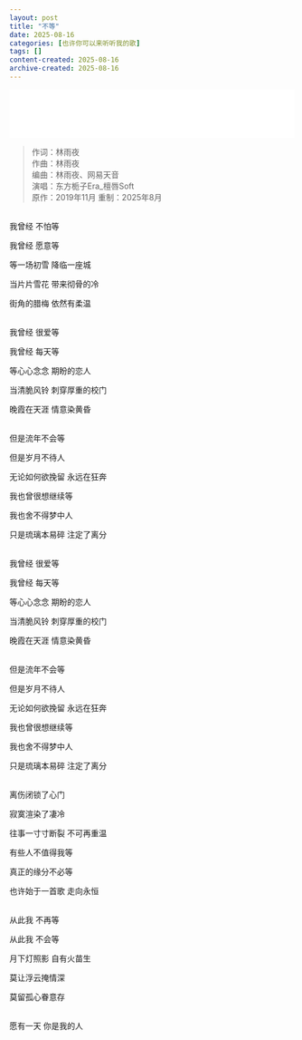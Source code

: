 ```yaml
---
layout: post
title: "不等"
date: 2025-08-16
categories: [也许你可以来听听我的歌]
tags: []
content-created: 2025-08-16
archive-created: 2025-08-16
---
```


<iframe frameborder="no" border="0" marginwidth="0" marginheight="0" width="100%" height=86 src="//music.163.com/outchain/player?type=2&id=2737150643&auto=0&height=66"></iframe>

> 作词：林雨夜  
> 作曲：林雨夜  
> 编曲：林雨夜、网易天音  
> 演唱：东方栀子Era_檀唇Soft  
> 原作：2019年11月
> 重制：2025年8月  

<br>
我曾经 不怕等

我曾经 愿意等

等一场初雪 降临一座城

当片片雪花 带来彻骨的冷

街角的腊梅 依然有柔温

<br>
我曾经 很爱等

我曾经 每天等

等心心念念 期盼的恋人

当清脆风铃 刺穿厚重的校门

晚霞在天涯 情意染黄昏

<br>
但是流年不会等

但是岁月不待人

无论如何欲挽留 永远在狂奔

我也曾很想继续等

我也舍不得梦中人

只是琉璃本易碎 注定了离分


<br>
我曾经 很爱等

我曾经 每天等

等心心念念 期盼的恋人

当清脆风铃 刺穿厚重的校门

晚霞在天涯 情意染黄昏

<br>
但是流年不会等

但是岁月不待人

无论如何欲挽留 永远在狂奔

我也曾很想继续等

我也舍不得梦中人

只是琉璃本易碎 注定了离分

<br>
离伤闭锁了心门

寂寞渲染了凄冷

往事一寸寸断裂 不可再重温

有些人不值得我等

真正的缘分不必等

也许始于一首歌 走向永恒

<br>
从此我 不再等

从此我 不会等

月下灯照影 自有火苗生

莫让浮云掩情深

莫留孤心眷意存

<br>
愿有一天 你是我的人
